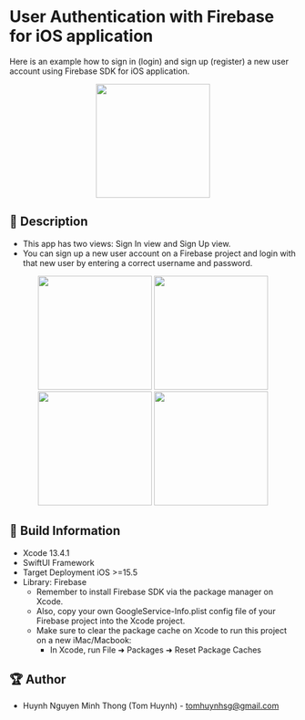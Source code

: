 # User Authentication with Firebase for iOS application

Here is an example how to sign in (login) and sign up (register) a new user account using Firebase SDK for iOS application.

<p align="center">
  <img width="200" src="https://i.imgur.com/6jovHGu.png">
</p>

## 📖 Description

- This app has two views: Sign In view and Sign Up view.
- You can sign up a new user account on a Firebase project and login with that new user by entering a correct username and password.

<p align="center">
  <img src="https://i.imgur.com/3HK4h8U.png" width="200" > 
  <img src="https://i.imgur.com/3JfFckB.png" width="200" > 
  <img src="https://i.imgur.com/anD5zC9.png" width="200" > 
  <img src="https://i.imgur.com/P9PeZAk.png" width="200" >
</p>

## 🔧 Build Information
- Xcode 13.4.1
- SwiftUI Framework
- Target Deployment iOS >=15.5
- Library: Firebase
  - Remember to install Firebase SDK via the package manager on Xcode.
  - Also, copy your own GoogleService-Info.plist config file of your Firebase project into the Xcode project.
  - Make sure to clear the package cache on Xcode to run this project on a new iMac/Macbook:
    - In Xcode, run File ➜ Packages ➜ Reset Package Caches
    
## 🏆 Author
- Huynh Nguyen Minh Thong (Tom Huynh) - tomhuynhsg@gmail.com
